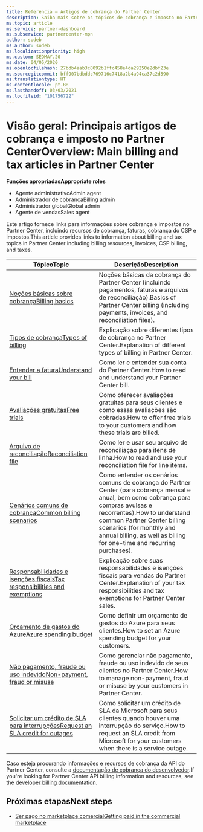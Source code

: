 ```yaml
---
title: Referência – Artigos de cobrança do Partner Center
description: Saiba mais sobre os tópicos de cobrança e imposto no Partner Center. As informações abrangem recursos de cobrança, faturas, cobrança do CSP e impostos.
ms.topic: article
ms.service: partner-dashboard
ms.subservice: partnercenter-mpn
author: sodeb
ms.author: sodeb
ms.localizationpriority: high
ms.custom: SEOMAY.20
ms.date: 04/05/2020
ms.openlocfilehash: 27bdb4aab3c8092b1ffc458e4da29250e2dbf23e
ms.sourcegitcommit: bff907bdbddc769716c7418a2b4a94ca37c2d590
ms.translationtype: HT
ms.contentlocale: pt-BR
ms.lasthandoff: 03/03/2021
ms.locfileid: "101756722"
---
```

# <a name="overview-main-billing-and-tax-articles-in-partner-center"></a><span data-ttu-id="6fa8a-104">Visão geral: Principais artigos de cobrança e imposto no Partner Center</span><span class="sxs-lookup"><span data-stu-id="6fa8a-104">Overview: Main billing and tax articles in Partner Center</span></span>

<span data-ttu-id="6fa8a-105">**Funções apropriadas**</span><span class="sxs-lookup"><span data-stu-id="6fa8a-105">**Appropriate roles**</span></span>

- <span data-ttu-id="6fa8a-106">Agente administrativo</span><span class="sxs-lookup"><span data-stu-id="6fa8a-106">Admin agent</span></span>
- <span data-ttu-id="6fa8a-107">Administrador de cobrança</span><span class="sxs-lookup"><span data-stu-id="6fa8a-107">Billing admin</span></span>
- <span data-ttu-id="6fa8a-108">Administrador global</span><span class="sxs-lookup"><span data-stu-id="6fa8a-108">Global admin</span></span>
- <span data-ttu-id="6fa8a-109">Agente de vendas</span><span class="sxs-lookup"><span data-stu-id="6fa8a-109">Sales agent</span></span>

<span data-ttu-id="6fa8a-110">Este artigo fornece links para informações sobre cobrança e impostos no Partner Center, incluindo recursos de cobrança, faturas, cobrança do CSP e impostos.</span><span class="sxs-lookup"><span data-stu-id="6fa8a-110">This article provides links to information about billing and tax topics in Partner Center including billing resources, invoices, CSP billing, and taxes.</span></span>


| <span data-ttu-id="6fa8a-111">Tópico</span><span class="sxs-lookup"><span data-stu-id="6fa8a-111">Topic</span></span> | <span data-ttu-id="6fa8a-112">Descrição</span><span class="sxs-lookup"><span data-stu-id="6fa8a-112">Description</span></span> |
| ----- | ----------- |
| [<span data-ttu-id="6fa8a-113">Noções básicas sobre cobrança</span><span class="sxs-lookup"><span data-stu-id="6fa8a-113">Billing basics</span></span>](billing-basics.md) | <span data-ttu-id="6fa8a-114">Noções básicas da cobrança do Partner Center (incluindo pagamentos, faturas e arquivos de reconciliação).</span><span class="sxs-lookup"><span data-stu-id="6fa8a-114">Basics of Partner Center billing (including payments, invoices, and reconciliation files).</span></span> |
| [<span data-ttu-id="6fa8a-115">Tipos de cobrança</span><span class="sxs-lookup"><span data-stu-id="6fa8a-115">Types of billing</span></span>](billing-different-types.md) | <span data-ttu-id="6fa8a-116">Explicação sobre diferentes tipos de cobrança no Partner Center.</span><span class="sxs-lookup"><span data-stu-id="6fa8a-116">Explanation of different types of billing in Partner Center.</span></span> |
| [<span data-ttu-id="6fa8a-117">Entender a fatura</span><span class="sxs-lookup"><span data-stu-id="6fa8a-117">Understand your bill</span></span>](read-your-bill.md) | <span data-ttu-id="6fa8a-118">Como ler e entender sua conta do Partner Center.</span><span class="sxs-lookup"><span data-stu-id="6fa8a-118">How to read and understand your Partner Center bill.</span></span> |
| [<span data-ttu-id="6fa8a-119">Avaliações gratuitas</span><span class="sxs-lookup"><span data-stu-id="6fa8a-119">Free trials</span></span>](offer-your-customers-trials-of-microsoft-products.md) | <span data-ttu-id="6fa8a-120">Como oferecer avaliações gratuitas para seus clientes e como essas avaliações são cobradas.</span><span class="sxs-lookup"><span data-stu-id="6fa8a-120">How to offer free trials to your customers and how these trials are billed.</span></span> |
| [<span data-ttu-id="6fa8a-121">Arquivo de reconciliação</span><span class="sxs-lookup"><span data-stu-id="6fa8a-121">Reconciliation file</span></span>](use-the-reconciliation-files.md) | <span data-ttu-id="6fa8a-122">Como ler e usar seu arquivo de reconciliação para itens de linha.</span><span class="sxs-lookup"><span data-stu-id="6fa8a-122">How to read and use your reconciliation file for line items.</span></span> |
| [<span data-ttu-id="6fa8a-123">Cenários comuns de cobrança</span><span class="sxs-lookup"><span data-stu-id="6fa8a-123">Common billing scenarios</span></span>](common-billing-scenarios.md) | <span data-ttu-id="6fa8a-124">Como entender os cenários comuns de cobrança do Partner Center (para cobrança mensal e anual, bem como cobrança para compras avulsas e recorrentes).</span><span class="sxs-lookup"><span data-stu-id="6fa8a-124">How to understand common Partner Center billing scenarios (for monthly and annual billing, as well as billing for one-time and recurring purchases).</span></span> |
| [<span data-ttu-id="6fa8a-125">Responsabilidades e isenções fiscais</span><span class="sxs-lookup"><span data-stu-id="6fa8a-125">Tax responsibilities and exemptions</span></span>](tax-and-tax-exemptions.md) | <span data-ttu-id="6fa8a-126">Explicação sobre suas responsabilidades e isenções fiscais para vendas do Partner Center.</span><span class="sxs-lookup"><span data-stu-id="6fa8a-126">Explanation of your tax responsibilities and tax exemptions for Partner Center sales.</span></span> |
| [<span data-ttu-id="6fa8a-127">Orçamento de gastos do Azure</span><span class="sxs-lookup"><span data-stu-id="6fa8a-127">Azure spending budget</span></span>](set-an-azure-spending-budget-for-your-customers.md) | <span data-ttu-id="6fa8a-128">Como definir um orçamento de gastos do Azure para seus clientes.</span><span class="sxs-lookup"><span data-stu-id="6fa8a-128">How to set an Azure spending budget for your customers.</span></span> |
| [<span data-ttu-id="6fa8a-129">Não pagamento, fraude ou uso indevido</span><span class="sxs-lookup"><span data-stu-id="6fa8a-129">Non-payment, fraud or misuse</span></span>](non-payment-fraud-misuse.md) | <span data-ttu-id="6fa8a-130">Como gerenciar não pagamento, fraude ou uso indevido de seus clientes no Partner Center.</span><span class="sxs-lookup"><span data-stu-id="6fa8a-130">How to manage non-payment, fraud or misuse by your customers in Partner Center.</span></span> |
| [<span data-ttu-id="6fa8a-131">Solicitar um crédito de SLA para interrupções</span><span class="sxs-lookup"><span data-stu-id="6fa8a-131">Request an SLA credit for outages</span></span>](request-credit.md) | <span data-ttu-id="6fa8a-132">Como solicitar um crédito de SLA da Microsoft para seus clientes quando houver uma interrupção do serviço.</span><span class="sxs-lookup"><span data-stu-id="6fa8a-132">How to request an SLA credit from Microsoft for your customers when there is a service outage.</span></span> |

<span data-ttu-id="6fa8a-133">Caso esteja procurando informações e recursos de cobrança da API do Partner Center, consulte a [documentação de cobrança do desenvolvedor](/partner-center/develop/manage-billing).</span><span class="sxs-lookup"><span data-stu-id="6fa8a-133">If you're looking for Partner Center API billing information and resources, see the [developer billing documentation](/partner-center/develop/manage-billing).</span></span>

## <a name="next-steps"></a><span data-ttu-id="6fa8a-134">Próximas etapas</span><span class="sxs-lookup"><span data-stu-id="6fa8a-134">Next steps</span></span>

- [<span data-ttu-id="6fa8a-135">Ser pago no marketplace comercial</span><span class="sxs-lookup"><span data-stu-id="6fa8a-135">Getting paid in the commercial marketplace</span></span>](marketplace-get-paid.md)